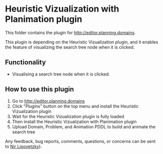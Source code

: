 # Heuristic Vizualization with Planimation plugin

This folder contains the plugin for http://editor.planning.domains.

This plugin is depending on the Heuristic Vizualization plugin, and it enables the feature of visualizing the search tree node when it is clicked.

## Functionality
 - Visualising a search tree node when it is clicked. 


## How to use this plugin

1. Go to http://editor.planning.domains
2. Click "Plugins" button on the top menu and install the Heuristic Vizualization plugin
3. Wait for the Heuristic Vizualization plugin is fully loaded
4. Then install the Heuristic Vizualization with Planimation plugin
5. Upload Domain, Problem, and Animation PDDL to build and animate the search tree

Any feedback, bug reports, comments, questions, or concerns can be sent to [Nir Lipovetzky]).

[Nir Lipovetzky]:<mailto:nir.lipovetzky@unimelb.edu.au>
